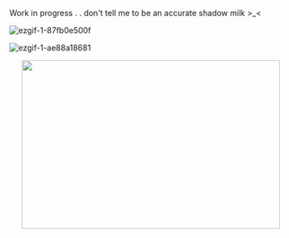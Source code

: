 Work in progress . . don't tell me to be an accurate shadow milk >_<



![ezgif-1-87fb0e500f](https://github.com/user-attachments/assets/554570f6-ea43-4df3-899f-7a9543925874)

![ezgif-1-ae88a18681](https://github.com/user-attachments/assets/6feec68f-4470-400b-bb36-7aad3138cb3b)



<p align="center">
  <img width="460" height="300" src="![ezgif-1-87fb0e500f](https://github.com/user-attachments/assets/554570f6-ea43-4df3-899f-7a9543925874)">
</p>
